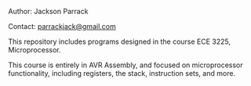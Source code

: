 Author: Jackson Parrack

Contact: parrackjack@gmail.com

This repository includes programs designed in the course ECE 3225, Microprocessor.

This course is entirely in AVR Assembly, and focused on microprocessor functionality, including registers, the stack, instruction sets, and more.
